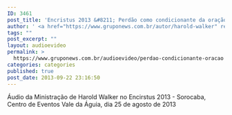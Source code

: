 ```yaml
---
ID: 3461
post_title: 'Encristus 2013 &#8211; Perdão como condicionante da oração'
author: ' <a href="https://www.gruponews.com.br/autor/harold-walker" rel="tag">Harold Walker</a>'
tags: ""
post_excerpt: ""
layout: audioevideo
permalink: >
  https://www.gruponews.com.br/audioevideo/perdao-condicionante-oracao
categories: categories
published: true
post_date: 2013-09-22 23:16:50
---
```

Áudio da Ministração de Harold Walker no Encirstus 2013 - Sorocaba, Centro de Eventos Vale da Águia, dia 25 de agosto de 2013